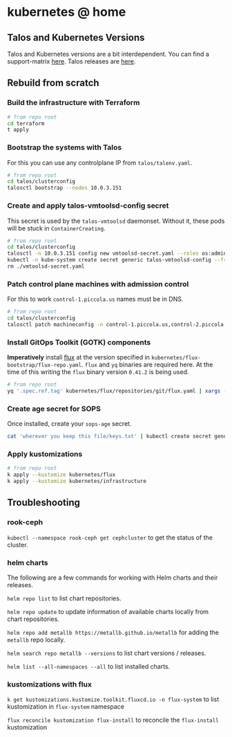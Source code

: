 # kubernetes @ home

## Talos and Kubernetes Versions

Talos and Kubernetes versions are a bit interdependent. You can find a support-matrix [here](https://www.talos.dev/v1.4/introduction/support-matrix/). Talos releases are [here](https://github.com/siderolabs/talos/releases).

## Rebuild from scratch

### Build the infrastructure with Terraform

```bash
# from repo root
cd terraform
t apply
```

### Bootstrap the systems with Talos

For this you can use any controlplane IP from `talos/talenv.yaml`.

```bash
# from repo root
cd talos/clusterconfig
talosctl bootstrap --nodes 10.0.3.151
```

### Create and apply talos-vmtoolsd-config secret

This secret is used by the `talos-vmtoolsd` daemonset. Without it, these pods will be stuck in `ContainerCreating`.

```bash
# from repo root
cd talos/clusterconfig
talosctl -n 10.0.3.151 config new vmtoolsd-secret.yaml --roles os:admin
kubectl -n kube-system create secret generic talos-vmtoolsd-config --from-file=talosconfig=./vmtoolsd-secret.yaml
rm ./vmtoolsd-secret.yaml
```

### Patch control plane machines with admission control

For this to work `control-1.piccola.us` names must be in DNS.

```bash
# from repo root
cd talos/clusterconfig
talosctl patch machineconfig -n control-1.piccola.us,control-2.piccola.us,control-3.piccola.us --patch-file ../patches/admissionControl-patch.yaml
```

### Install GitOps Toolkit (GOTK) components

**Imperatively** install [flux](https://fluxcd.io/flux/components/) at the version specified in `kubernetes/flux-bootstrap/flux-repo.yaml`. `flux` and `yq` binaries are required here. At the time of this writing the `flux` binary version `0.41.2` is being used.

```bash
# from repo root
yq '.spec.ref.tag' kubernetes/flux/repositories/git/flux.yaml | xargs -I{} flux install --components-extra=image-reflector-controller,image-automation-controller --version={} --export | kubectl apply -f -
```

### Create aɡe secret for SOPS

Once installed, create your `sops-age` secret.

```bash
cat 'wherever you keep this file/keys.txt' | kubectl create secret generic sops-age --namespace=flux-system --from-file=age.agekey=/dev/stdin
```

### Apply kustomizations

```bash
# from repo root
k apply --kustomize kubernetes/flux
k apply --kustomize kubernetes/infrastructure
```

## Troubleshooting

### rook-ceph

`kubectl --namespace rook-ceph get cephcluster` to get the status of the cluster.

### helm charts

The following are a few commands for working with Helm charts and their releases.

`helm repo list` to list chart repositories.

`helm repo update` to update information of available charts locally from chart repositories.

`helm repo add metallb https://metallb.github.io/metallb` for adding the `metallb` repo locally.

`helm search repo metallb --versions` to list chart versions / releases.

`helm list --all-namespaces --all` to list installed charts.

### kustomizations with flux

`k get kustomizations.kustomize.toolkit.fluxcd.io -n flux-system` to list kustomization in `flux-system` namespace

`flux reconcile kustomization flux-install` to reconcile the `flux-install` kustomization
